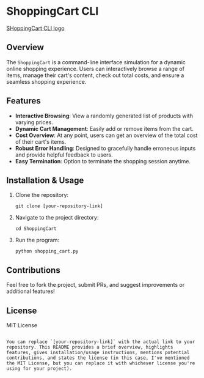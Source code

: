 # ShoppingCart CLI
[SHoppingCart CLI logo](logo.png)
## Overview
The `ShoppingCart` is a command-line interface simulation for a dynamic online shopping experience. Users can interactively browse a range of items, manage their cart's content, check out total costs, and ensure a seamless shopping experience.

## Features
- **Interactive Browsing**: View a randomly generated list of products with varying prices.
- **Dynamic Cart Management**: Easily add or remove items from the cart.
- **Cost Overview**: At any point, users can get an overview of the total cost of their cart's items.
- **Robust Error Handling**: Designed to gracefully handle erroneous inputs and provide helpful feedback to users.
- **Easy Termination**: Option to terminate the shopping session anytime.

## Installation & Usage
1. Clone the repository:
   ```
   git clone [your-repository-link]
   ```
2. Navigate to the project directory:
   ```
   cd ShoppingCart
   ```
3. Run the program:
   ```
   python shopping_cart.py
   ```

## Contributions
Feel free to fork the project, submit PRs, and suggest improvements or additional features!

## License
MIT License

```

You can replace `[your-repository-link]` with the actual link to your repository. This README provides a brief overview, highlights features, gives installation/usage instructions, mentions potential contributions, and states the license (in this case, I've mentioned the MIT License, but you can replace it with whichever license you're using for your project).
